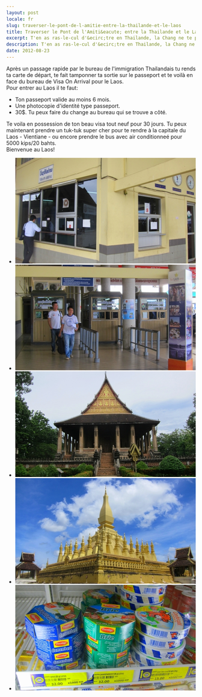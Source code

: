 ```yaml
---
layout: post
locale: fr
slug: traverser-le-pont-de-l-amitie-entre-la-thailande-et-le-laos
title: Traverser le Pont de l'Amiti&eacute; entre la Thailande et le Laos
excerpt: T'en as ras-le-cul d'&ecirc;tre en Thailande, la Chang ne te plais plus et t'as d&eacute;cid&eacute; de gouter &agrave; la bi&egrave;re Lao du pays voisin. Si tu te trouves &agrave; Nong Khai, tu peux traverser le pont de l'Amiti&eacute; entre la Thailande et le Laos.
description: T'en as ras-le-cul d'&ecirc;tre en Thailande, la Chang ne te plais plus et t'as d&eacute;cid&eacute; de gouter &agrave; la bi&egrave;re Lao du pays voisin. Si tu te trouves a Nong Khai, tu peux traverser le pont de l'Amiti&eacute; entre la Thailande et le Laos.
date: 2012-08-23
---
```



Apr&egrave;s un passage rapide par le bureau de l'immigration Thailandais tu rends ta carte de d&eacute;part, te fait tamponner ta sortie sur le passeport et te voil&agrave; en face du bureau de Visa On Arrival pour le Laos.<br />
Pour entrer au Laos il te faut:

- Ton passeport valide au moins 6 mois.
- Une photocopie d'identit&eacute; type passeport.
- 30$. Tu peux faire du change au bureau qui se trouve a c&ocirc;t&eacute;.

Te voila en possession de ton beau visa tout neuf pour 30 jours. Tu peux maintenant prendre un tuk-tuk super cher pour te rendre &agrave; la capitale du Laos - Vientiane - ou encore prendre le bus avec air conditionne&eacute; pour 5000 kips/20 bahts.<br />
Bienvenue au Laos!

<div class="galery-photos-500">
<ul>
    <li><a href="/index.php/photo?path=/medias/photos/laos/frontiere-thailande-laos/image_1.jpg" class="entry-modalebox" title="Bureau pour faire son visa Laos"><img src="/medias/photos/laos/frontiere-thailande-laos/thumbs/image_1.jpg" width="500" height="281" /></a></li>
    <li><a href="/index.php/photo?path=/medias/photos/laos/frontiere-thailande-laos/image_2.jpg" class="entry-modalebox" title="Bureau d'immigration d'entr&eacute;e au Laos"><img src="/medias/photos/laos/frontiere-thailande-laos/thumbs/image_2.jpg" width="500" height="281" /></a></li>
    <li><a href="/index.php/photo?path=/medias/photos/laos/frontiere-thailande-laos/image_3.jpg" class="entry-modalebox" title="Arriv&eacute; a Vientiane pour une visite des temples locaux"><img src="/medias/photos/laos/frontiere-thailande-laos/thumbs/image_3.jpg" width="500" height="281" /></a></li>
    <li><a href="/index.php/photo?path=/medias/photos/laos/frontiere-thailande-laos/image_4.jpg" class="entry-modalebox" title="Pha That Luang, c&eacute;l&egrave;bre stupa de Vientiane."><img src="/medias/photos/laos/frontiere-thailande-laos/thumbs/image_4.jpg" width="500" height="281" /></a></li>
    <li><a href="/index.php/photo?path=/medias/photos/laos/frontiere-thailande-laos/image_5.jpg" class="entry-modalebox" title="Tu pourras te restaurer en fromage au Laos!"><img src="/medias/photos/laos/frontiere-thailande-laos/thumbs/image_5.jpg" width="500" height="281" /></a></li>
</ul>
